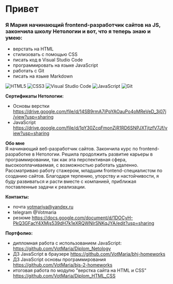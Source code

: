 # Привет 
### Я Мария начинающий frontend-разработчик сайтов на JS, закончила школу Нетологии и вот, что я теперь знаю и умею:

- верстать на HTML  
- стилизовать с помощью CSS  
- писать код в Visual Studio Code  
- программировать на языке JavaScript  
- работать с Git  
- писать на языке Markdown 

![HTML5](https://img.shields.io/badge/html5-%23E34F26.svg?style=for-the-badge&logo=html5&logoColor=white)
![CSS3](https://img.shields.io/badge/css3-%231572B6.svg?style=for-the-badge&logo=css3&logoColor=white)
![Visual Studio Code](https://img.shields.io/badge/Visual%20Studio%20Code-0078d7.svg?style=for-the-badge&logo=visual-studio-code&logoColor=white)
![JavaScript](https://img.shields.io/badge/javascript-%23323330.svg?style=for-the-badge&logo=javascript&logoColor=%23F7DF1E)
![Git](https://img.shields.io/badge/git-%23F05033.svg?style=for-the-badge&logo=git&logoColor=white)

**Сертификаты Нетологии:**
- Основы верстки https://drive.google.com/file/d/14SB9rmA7iPpYAOauPo4oMReVeD_3j07j/view?usp=sharing
- JavaScript https://drive.google.com/file/d/1pY30ZcqFmonZjR1RD6SNPJXTjtzfV7Jf/view?usp=sharing

**Обо мне**  
Я начинающий веб-разработчик сайтов. Закончила курс по frontend-разработке в Нетологии. Решила продолжить развитие карьеры в программировании, так как эта перспективная сфера, высокооплачиваемая, с возможностью работать удаленно. Рассматриваю работу стажером, младшим frontend-специалистом по созданию сайтов.
Благодаря терпению, упорству и настойчивости, я буду развиваться и расти вместе с компанией, приближая поставленные задачи к реализации.

**Контакты:**
- почта votmariya@yandex.ru
- telegram @Votmaria
- резюме https://docs.google.com/document/d/1DOCyH-PkQ3GFacY4XMjs539dH7k1eXRQWNlrSNKqJYA/edit?usp=sharing

**Портфолио:**
- дипломная работа с использованием JavaScript: https://github.com/VotMaria/Diplom_Netology
- ДЗ JavaScript в браузере https://github.com/VotMaria/bhj-homeworks
- ДЗ JavaScript основы программирования https://github.com/VotMaria/bjs-2-homeworks
- итоговая работа по модулю "верстка сайта на HTML и CSS" https://github.com/VotMaria/Diplom_HTML_CSS
